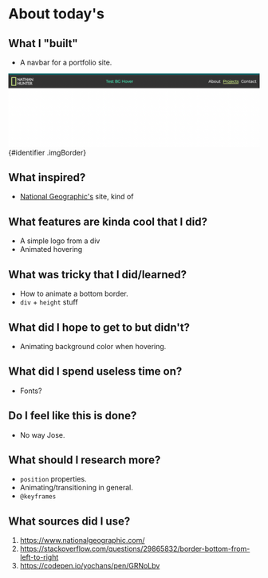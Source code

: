 # About today's

## What I "built"

- A navbar for a portfolio site.

<style>
.imgBorder {
  border: 1px solid #333;
  margin: 15px;
}
</style>

![Screenshot](20220604_end_result.png) {#identifier .imgBorder}

## What inspired?

- [National Geographic's](https://www.nationalgeographic.com/) site, kind of

## What features are kinda cool that I did?

- A simple logo from a div
- Animated hovering

## What was tricky that I did/learned?

- How to animate a bottom border.
- `div` + `height` stuff

## What did I hope to get to but didn't?

- Animating background color when hovering.

## What did I spend useless time on?

- Fonts?

## Do I feel like this is done?

- No way Jose.

## What should I research more?

- `position` properties.
- Animating/transitioning in general.
- `@keyframes`

## What sources did I use?

1. https://www.nationalgeographic.com/
2. https://stackoverflow.com/questions/29865832/border-bottom-from-left-to-right
3. https://codepen.io/yochans/pen/GRNoLbv
